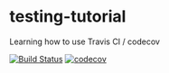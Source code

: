 # testing-tutorial
Learning how to use Travis CI / codecov

[![Build Status](https://travis-ci.com/arjunsavel/testing-tutorial.svg&branch=master)](https://travis-ci.com/arjunsavel/testing-tutorial) [![codecov](https://codecov.io/gh/arjunsavel/shane-reduction/branch/master/graph/badge.svg)](https://codecov.io/gh/arjunsavel/testing-tutorial)
